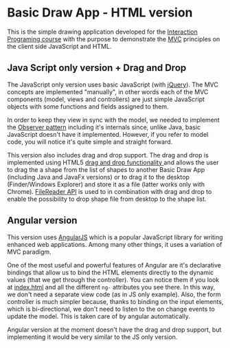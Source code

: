 Basic Draw App - HTML version
=============================
This is the simple drawing application developed for the [Interaction Programing course](https://www.kth.se/social/course/DH2641/) with the purpose to demonstrate the [MVC](http://en.wikipedia.org/wiki/Model%E2%80%93view%E2%80%93controller) principles on the client side JavaScript and HTML. 

## Java Script only version + Drag and Drop

The JavaScript only version uses basic JavaScript (with [jQuery](http://jquery.com/)). The MVC concepts are implemented "manually", in other words each of the MVC components (model, views and controllers) are just simple JavaScript objects with some functions and fields assigned to them.

In order to keep they view in sync with the model, we needed to implement the [Observer pattern](http://en.wikipedia.org/wiki/Observer_pattern) including it's internals since, unlike Java, basic JavaScript doesn't have it implemented. However, if you refer to model code, you will notice it's quite simple and straight forward.

This version also includes drag and drop support. The drag and drop is implemented using HTML5 [drag and drop functionality ](https://developer.mozilla.org/en-US/docs/DragDrop/Drag_and_Drop) and allows the user to drag the a shape from the list of shapes to another Basic Draw App (including Java and JavaFx versions) or to drag it to the desktop (Finder/Windows Explorer) and store it as a file (latter works only with Chrome). [FileReader API](https://developer.mozilla.org/en-US/docs/Web/API/FileReader) is used to in combination with drag and drop to enable the possibility to drop shape file from desktop to the shape list.


## Angular version

This version uses [AngularJS](http://angularjs.org/) which is a popular JavaScript library for writing enhanced web applications. Among many other things, it uses a variation of MVC paradigm. 

One of the most useful and powerful features of Angular are it's declarative bindings that allow us to bind the HTML elements directly to the dynamic values (that we get through the controller). You can notice them if you look at [index.html](https://github.com/kth-csc-iprog/basic-draw-app-html-js/blob/master/angular/index.html) and all the different `ng-` attributes you see there. In this way, we don't need a separate view code (as in JS only example). Also, the form controller is much simpler because, thanks to binding on the input elements, which is bi-directional, we don't need to listen to the on change events to update the model. This is taken care of by angular automatically. 

Angular version at the moment doesn't have the drag and drop support, but implementing it would be very similar to the JS only version.
